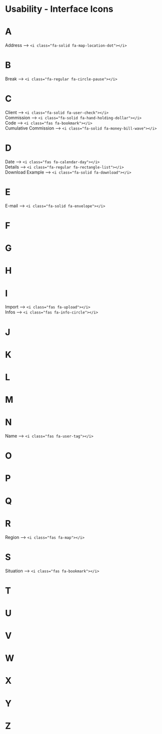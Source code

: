 # Usability - Interface Icons

# A
Address --> `<i class="fa-solid fa-map-location-dot"></i>` <br>

# B
Break --> `<i class="fa-regular fa-circle-pause"></i>` <br>

# C
Client --> `<i class="fa-solid fa-user-check"></i>` <br>
Commission --> `<i class="fa-solid fa-hand-holding-dollar"></i>` <br>
Code --> `<i class="fas fa-bookmark"></i>` <br>
Cumulative Commission --> `<i class="fa-solid fa-money-bill-wave"></i>` <br>
# D
Date --> `<i class="fas fa-calendar-day"></i>` <br>
Details --> `<i class="fa-regular fa-rectangle-list"></i>` <br>
Download Example --> `<i class="fa-solid fa-download"></i>` <br>

# E
E-mail --> `<i class="fa-solid fa-envelope"></i>` <br>

# F

# G

# H

# I
Import --> `<i class="fas fa-upload"></i>` <br>
Infos --> `<i class="fas fa-info-circle"></i>` <br>

# J

# K

# L

# M

# N
Name --> `<i class="fas fa-user-tag"></i>` <br>

# O

# P

# Q

# R
Region --> `<i class="fas fa-map"></i>` <br>

# S
Situation --> `<i class="fas fa-bookmark"></i>` <br>

# T

# U

# V

# W

# X

# Y

# Z
